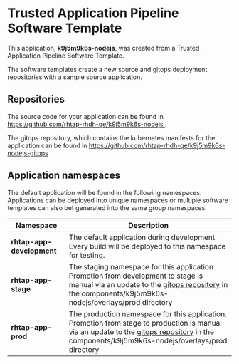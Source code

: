 # Trusted Application Pipeline Software Template

This application, **k9j5m9k6s-nodejs**, was created from a Trusted Application Pipeline Software Template.

The software templates create a new source and gitops deployment repositories with a sample source application. 

## Repositories

The source code for your application can be found in [https://github.com/rhtap-rhdh-qe/k9j5m9k6s-nodejs ](https://github.com/rhtap-rhdh-qe/k9j5m9k6s-nodejs ).
 
The gitops repository, which contains the kubernetes manifests for the application can be found in 
[https://github.com/rhtap-rhdh-qe/k9j5m9k6s-nodejs-gitops ](https://github.com/rhtap-rhdh-qe/k9j5m9k6s-nodejs-gitops ) 

## Application namespaces 

The default application will be found in the following namespaces. Applications can be deployed into unique namespaces or multiple software templates can also bet generated into the same group namespaces.  

|  Namespace   |  Description   |  
| -------- | -------- |   
| **rhtap-app-development** | The default application during development. Every build will be deployed to this namespace for testing. | 
| **rhtap-app-stage** | The staging namespace for this application. Promotion from development to stage is manual via an update to the [gitops repository](https://github.com/rhtap-rhdh-qe/k9j5m9k6s-nodejs-gitops ) in the components/k9j5m9k6s-nodejs/overlays/prod directory |  
| **rhtap-app-prod** | The production namespace for this application. Promotion from stage to production is manual via an update to the [gitops repository](https://github.com/rhtap-rhdh-qe/k9j5m9k6s-nodejs-gitops ) in the components/k9j5m9k6s-nodejs/overlays/prod directory | 